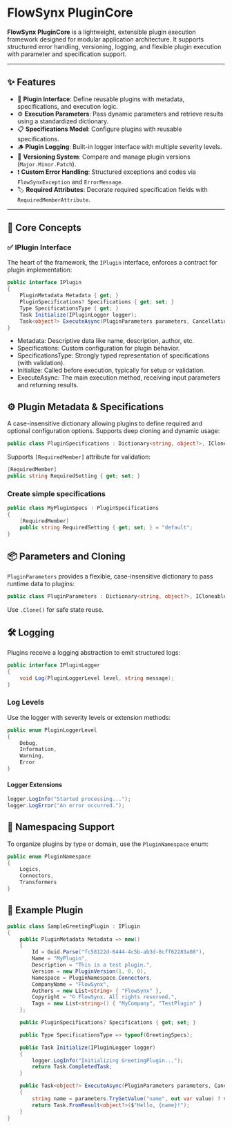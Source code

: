 ﻿# FlowSynx PluginCore

**FlowSynx PluginCore** is a lightweight, extensible plugin execution framework designed for modular application architecture. 
It supports structured error handling, versioning, logging, and flexible plugin execution with parameter and specification support.

---

## ✨ Features

- 🔌 **Plugin Interface**: Define reusable plugins with metadata, specifications, and execution logic.
- ⚙️ **Execution Parameters**: Pass dynamic parameters and retrieve results using a standardized dictionary.
- 📋 **Specifications Model**: Configure plugins with reusable specifications.
- 🪵 **Plugin Logging**: Built-in logger interface with multiple severity levels.
- 🧪 **Versioning System**: Compare and manage plugin versions (`Major.Minor.Patch`).
- ❗ **Custom Error Handling**: Structured exceptions and codes via `FlowSynxException` and `ErrorMessage`.
- 🏷️ **Required Attributes**: Decorate required specification fields with `RequiredMemberAttribute`.

---

## 🧩 Core Concepts

### ✅ IPlugin Interface

The heart of the framework, the `IPlugin` interface, enforces a contract for plugin implementation:

```csharp
public interface IPlugin
{
    PluginMetadata Metadata { get; }
    PluginSpecifications? Specifications { get; set; }
    Type SpecificationsType { get; }
    Task Initialize(IPluginLogger logger);
    Task<object?> ExecuteAsync(PluginParameters parameters, CancellationToken cancellationToken);
}
```

- Metadata: Descriptive data like name, description, author, etc.
- Specifications: Custom configuration for plugin behavior.
- SpecificationsType: Strongly typed representation of specifications (with validation).
- Initialize: Called before execution, typically for setup or validation.
- ExecuteAsync: The main execution method, receiving input parameters and returning results.


## ⚙️ Plugin Metadata & Specifications
A case-insensitive dictionary allowing plugins to define required and optional configuration options. Supports deep cloning and dynamic usage:

```csharp
public class PluginSpecifications : Dictionary<string, object?>, ICloneable
```

Supports `[RequiredMember]` attribute for validation:

```csharp
[RequiredMember]
public string RequiredSetting { get; set; }
```

### Create simple specifications
```csharp
public class MyPluginSpecs : PluginSpecifications
{
    [RequiredMember]
    public string RequiredSetting { get; set; } = "default";
}
```


## 📦 Parameters and Cloning
`PluginParameters` provides a flexible, case-insensitive dictionary to pass runtime data to plugins:

```csharp
public class PluginParameters : Dictionary<string, object?>, ICloneable
```
Use `.Clone()` for safe state reuse.


## 🛠 Logging
Plugins receive a logging abstraction to emit structured logs:
```csharp
public interface IPluginLogger
{
    void Log(PluginLoggerLevel level, string message);
}
```

### Log Levels
Use the logger with severity levels or extension methods:
```csharp
public enum PluginLoggerLevel
{
    Debug,
    Information,
    Warning,
    Error
}
```

#### Logger Extensions
```csharp
logger.LogInfo("Started processing...");
logger.LogError("An error occurred.");
```

## 🧭 Namespacing Support
To organize plugins by type or domain, use the `PluginNamespace` enum:

```csharp
public enum PluginNamespace
{
    Logics,
    Connectors,
    Transformers
}
```

## 🧪 Example Plugin
```csharp
public class SampleGreetingPlugin : IPlugin
{
    public PluginMetadata Metadata => new()
    {
        Id = Guid.Parse("fc58122d-6444-4c5b-ab3d-8cff62283a08"),
        Name = "MyPlugin",
        Description = "This is a test plugin.",
        Version = new PluginVersion(1, 0, 0),
        Namespace = PluginNamespace.Connectors,
        CompanyName = "FlowSynx",
        Authors = new List<string> { "FlowSynx" },
        Copyright = "© FlowSynx. All rights reserved.",
        Tags = new List<string>() { "MyCompany", "TestPlugin" }
    };

    public PluginSpecifications? Specifications { get; set; }

    public Type SpecificationsType => typeof(GreetingSpecs);

    public Task Initialize(IPluginLogger logger)
    {
        logger.LogInfo("Initializing GreetingPlugin...");
        return Task.CompletedTask;
    }

    public Task<object?> ExecuteAsync(PluginParameters parameters, CancellationToken cancellationToken)
    {
        string name = parameters.TryGetValue("name", out var value) ? value?.ToString() ?? "World" : "World";
        return Task.FromResult<object?>($"Hello, {name}!");
    }
}
```